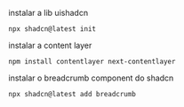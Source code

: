 instalar a lib uishadcn 

````
npx shadcn@latest init
````


instalar a content layer

````
npm install contentlayer next-contentlayer
````

instalar o breadcrumb component do shadcn

````
npx shadcn@latest add breadcrumb

````
